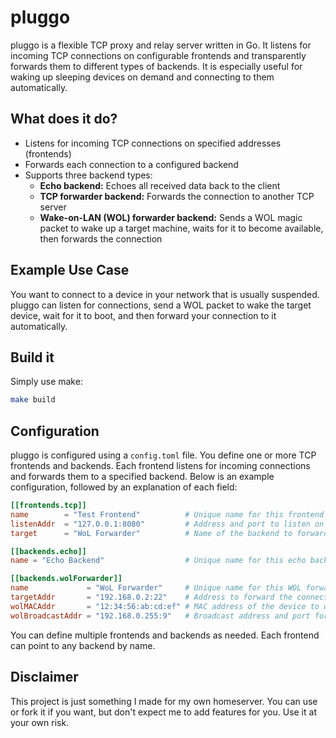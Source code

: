 # pluggo

pluggo is a flexible TCP proxy and relay server written in Go. It listens for incoming TCP connections on configurable frontends and transparently forwards them to different types of backends. It is especially useful for waking up sleeping devices on demand and connecting to them automatically.

## What does it do?

- Listens for incoming TCP connections on specified addresses (frontends)
- Forwards each connection to a configured backend
- Supports three backend types:
  - **Echo backend:** Echoes all received data back to the client
  - **TCP forwarder backend:** Forwards the connection to another TCP server
  - **Wake-on-LAN (WOL) forwarder backend:** Sends a WOL magic packet to wake up a target machine, waits for it to become available, then forwards the connection

## Example Use Case

You want to connect to a device in your network that is usually suspended. pluggo can listen for connections, send a WOL packet to wake the target device, wait for it to boot, and then forward your connection to it automatically.

## Build it

Simply use make:

```sh
make build
```

## Configuration

pluggo is configured using a `config.toml` file. You define one or more TCP frontends and backends. Each frontend listens for incoming connections and forwards them to a specified backend. Below is an example configuration, followed by an explanation of each field:

```toml
[[frontends.tcp]]
name        = "Test Frontend"          # Unique name for this frontend
listenAddr  = "127.0.0.1:8080"         # Address and port to listen on (e.g., 0.0.0.0:1234)
target      = "WoL Forwarder"          # Name of the backend to forward connections to

[[backends.echo]]
name = "Echo Backend"                  # Unique name for this echo backend

[[backends.wolForwarder]]
name             = "WoL Forwarder"     # Unique name for this WOL forwarder backend
targetAddr       = "192.168.0.2:22"    # Address to forward the connection to after waking the device
wolMACAddr       = "12:34:56:ab:cd:ef" # MAC address of the device to wake up
wolBroadcastAddr = "192.168.0.255:9"   # Broadcast address and port for the WOL magic packet
```

You can define multiple frontends and backends as needed. Each frontend can point to any backend by name.

## Disclaimer

This project is just something I made for my own homeserver. You can use or fork it if you want, but don't expect me to add features for you. Use it at your own risk.
